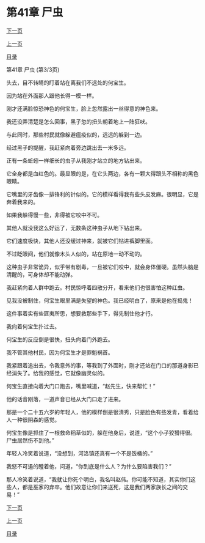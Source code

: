 <h1>第41章   尸虫</h1>
            <div><p><a href="./123_%E7%AC%AC42%E7%AB%A0_%E6%B0%B4%E9%81%81.md">下一页</a></p><p><a href="./121_%E7%AC%AC41%E7%AB%A0_%E5%B0%B8%E8%99%AB.md">上一页</a></p><p><a href="../">目录</a></p></div>
            <div><p>第41章   尸虫 (第3/3页)</p><p>头去，目不转睛的盯着站在离我们不远处的何宝生。</p><p>因为站在外面那人跟他长得一模一样。</p><p>刚才还满脸惊恐神色的何宝生，脸上忽然露出一丝得意的神色来。</p><p>我还没弄清楚是怎么回事，黑子忽的扭头朝着地上一阵狂吠。</p><p>与此同时，那些村民就像躲避瘟疫似的，远远的躲到一边。</p><p>经过黑子的提醒，我赶紧向着旁边跳出去一米多远。</p><p>正有一条蚯蚓一样细长的虫子从我刚才站立的地方钻出来。</p><p>它全身都是血红色的。最显眼的是，在它头两边，各有一颗大得跟头不相称的黑色眼睛。</p><p>它嘴里的牙齿像一排锋利的针似的。它的模样看得我有些头皮发麻。很明显，它是奔着我来的。</p><p>如果我躲得慢一些，非得被它咬中不可。</p><p>其他人就没我这么好运了，无数条这种虫子从地下钻出来。</p><p>它们速度极快，其他人还没缓过神来，就被它们钻进裤脚里面。</p><p>不过眨眼间，他们就像木头人似的，站在原地一动不动的。</p><p>这种虫子非常诡异，似乎带有剧毒，一旦被它们咬中，就会身体僵硬。虽然头脑是清醒的，可身体却不能动弹。</p><p>我赶紧向着人群中跑去。村民惊呼着四散分开，看来他们也很害怕这种红虫。</p><p>见我没被制住，何宝生眼里满是失望的神色。我已经明白了，原来是他在捣鬼！</p><p>这件事着实有些匪夷所思，想要救那些手下，得先制住他才行。</p><p>我向着何宝生扑过去。</p><p>何宝生的反应倒是很快，扭头向着门外跑去。</p><p>我不管其他村民，因为何宝生才是罪魁祸首。</p><p>我紧跟着追出去，令我意外的事，等我到了外面时，刚才还站在门口的那道身影已经消失了。给我的感觉，它就像幽灵似的。</p><p>何宝生直接向着大门口跑去，嘴里喊道，“赵先生，快来帮忙！”</p><p>他的话音刚落，一道声音已经从大门口走了进来。</p><p>那是一个二十五六岁的年轻人，他的模样倒是很清秀，只是脸色有些发青，看着给人一种很阴森的感觉。</p><p>何宝生像是抓住了一根救命稻草似的，躲在他身后，说道，“这个小子狡猾得很。尸虫居然伤不到他。”</p><p>年轻人冷笑着说道，“没想到，河洛镇还真有一个不是饭桶的。”</p><p>我怒不可遏的瞪着他，问道，“你到底是什么人？为什么要陷害我们？”</p><p>那人冷笑着说道，“我就让你死个明白，我名叫赵伟。你可能不知道，其实你们这些人，都是巫家的弃卒。他们故意让你们来送死，这是我们两家族长之间的交易！”</p></div>
            <div><p><a href="./123_%E7%AC%AC42%E7%AB%A0_%E6%B0%B4%E9%81%81.md">下一页</a></p><p><a href="./121_%E7%AC%AC41%E7%AB%A0_%E5%B0%B8%E8%99%AB.md">上一页</a></p><p><a href="../">目录</a></p></div>